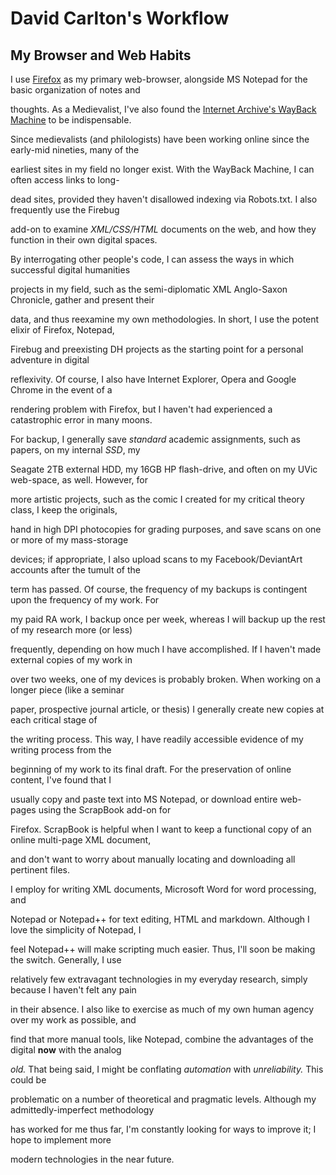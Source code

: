# David Carlton's Workflow

## My Browser and Web Habits

I use [Firefox](http://www.mozilla.org/ "Firefox") as my primary web-browser, alongside MS Notepad for the basic organization of notes and 

thoughts. As a Medievalist, I've also found the [Internet Archive's WayBack Machine](http://www.archive.org/ "wayback") to be indispensable. 

Since medievalists (and philologists) have been working online since the early-mid nineties, many of the 

earliest sites in my field no longer exist. With the WayBack Machine, I can often access links to long-

dead sites, provided they haven't disallowed indexing via Robots.txt. I also frequently use the Firebug 

add-on to examine *XML/CSS/HTML* documents on the web, and how they function in their own digital spaces. 

By interrogating other people's code, I can assess the ways in which successful digital humanities 

projects in my field, such as the semi-diplomatic XML Anglo-Saxon Chronicle, gather and present their 

data, and thus reexamine my own methodologies. In short, I use the potent elixir of Firefox, Notepad, 

Firebug and preexisting DH projects as the starting point for a personal adventure in digital 

reflexivity. Of course, I also have Internet Explorer, Opera and Google Chrome in the event of a 

rendering problem with Firefox, but I haven't had experienced a catastrophic error in many moons.  


For backup, I generally save *standard* academic assignments, such as papers, on my internal *SSD*, my 

Seagate 2TB external HDD, my 16GB HP flash-drive, and often on my UVic web-space, as well. However, for 

more artistic projects, such as the comic I created for my critical theory class, I keep the originals, 

hand in high DPI photocopies for grading purposes, and save scans on one or more of my mass-storage 

devices; if appropriate, I also upload scans to my Facebook/DeviantArt accounts after the tumult of the 

term has passed. Of course, the frequency of my backups is contingent upon the frequency of my work. For 

my paid RA work, I backup once per week, whereas I will backup up the rest of my research more (or less) 

frequently, depending on how much I have accomplished. If I haven't made external copies of my work in 

over two weeks, one of my devices is probably broken. When working on a longer piece (like a seminar 

paper, prospective journal article, or thesis) I generally create new copies at each critical stage of 

the writing process. This way, I have readily accessible evidence of my writing process from the 

beginning of my work to its final draft. For the preservation of online content, I've found that I 

usually copy and paste text into MS Notepad, or download entire web-pages using the ScrapBook add-on for 

Firefox. ScrapBook is helpful when I want to keep a functional copy of an online multi-page XML document, 

and don't want to worry about manually locating and downloading all pertinent files.  


I employ <oXygen/> for writing XML documents,  Microsoft Word for word processing, and 

Notepad or Notepad++ for text editing, HTML and markdown. Although I love the simplicity of Notepad, I 

feel Notepad++ will make scripting much easier. Thus, I'll soon be making the switch. Generally, I use 

relatively few extravagant technologies in my everyday research, simply because I haven't felt any pain 

in their absence. I also like to exercise as much of my own human agency over my work as possible, and 

find that more manual tools, like Notepad, combine the advantages of the digital __now__ with the analog 

*old.* That being said, I might be conflating *automation* with *unreliability.* This could be 

problematic on a number of theoretical and pragmatic levels. Although my admittedly-imperfect methodology 

has worked for me thus far, I'm constantly looking for ways to improve it; I hope to implement more 

modern technologies in the near future.  

